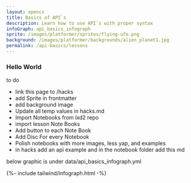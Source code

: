 ```yaml
---
layout: opencs
title: Basics of API`s
description: Learn how to use API`s with proper syntax
infoGraph: api_basics_infograph 
sprite: /images/platformer/sprites/flying-ufo.png
background: /images/platformer/backgrounds/alien_planet1.jpg
permalink: /api-basics/lessons
---
```



### Hello World


to do
-  link this page to /hacks
-  add Sprite in frontmatter
-  add background image
-  Update all temp values in hacks.md
-  Import Notebooks from lxd2 repo
-  import lesson Note Books
-  Add button to each Note Book
-  Add Disc For every Notebook
-  Polish notebooks with more images, less yap, and examples
- in hacks add an api example and in the notebook folder add this md


below graphic is under
data/api_basics_infograph.yml

{%- include tailwind/infograph.html -%}

